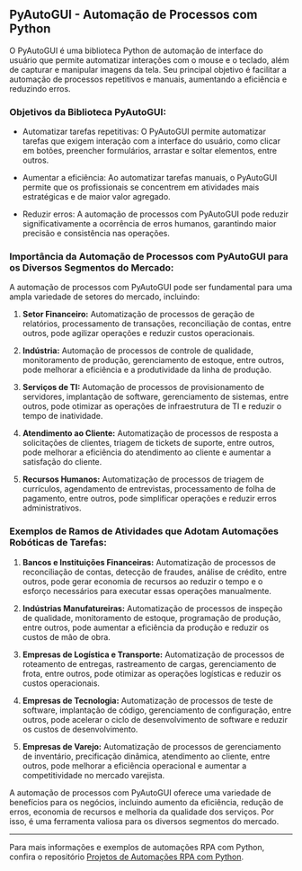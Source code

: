 ## PyAutoGUI - Automação de Processos com Python

O PyAutoGUI é uma biblioteca Python de automação de interface do usuário que permite automatizar interações com o mouse e o teclado, além de capturar e manipular imagens da tela. Seu principal objetivo é facilitar a automação de processos repetitivos e manuais, aumentando a eficiência e reduzindo erros.

### Objetivos da Biblioteca PyAutoGUI:

- Automatizar tarefas repetitivas: O PyAutoGUI permite automatizar tarefas que exigem interação com a interface do usuário, como clicar em botões, preencher formulários, arrastar e soltar elementos, entre outros.

- Aumentar a eficiência: Ao automatizar tarefas manuais, o PyAutoGUI permite que os profissionais se concentrem em atividades mais estratégicas e de maior valor agregado.

- Reduzir erros: A automação de processos com PyAutoGUI pode reduzir significativamente a ocorrência de erros humanos, garantindo maior precisão e consistência nas operações.

### Importância da Automação de Processos com PyAutoGUI para os Diversos Segmentos do Mercado:

A automação de processos com PyAutoGUI pode ser fundamental para uma ampla variedade de setores do mercado, incluindo:

1. **Setor Financeiro:** Automatização de processos de geração de relatórios, processamento de transações, reconciliação de contas, entre outros, pode agilizar operações e reduzir custos operacionais.

2. **Indústria:** Automação de processos de controle de qualidade, monitoramento de produção, gerenciamento de estoque, entre outros, pode melhorar a eficiência e a produtividade da linha de produção.

3. **Serviços de TI:** Automação de processos de provisionamento de servidores, implantação de software, gerenciamento de sistemas, entre outros, pode otimizar as operações de infraestrutura de TI e reduzir o tempo de inatividade.

4. **Atendimento ao Cliente:** Automatização de processos de resposta a solicitações de clientes, triagem de tickets de suporte, entre outros, pode melhorar a eficiência do atendimento ao cliente e aumentar a satisfação do cliente.

5. **Recursos Humanos:** Automatização de processos de triagem de currículos, agendamento de entrevistas, processamento de folha de pagamento, entre outros, pode simplificar operações e reduzir erros administrativos.

### Exemplos de Ramos de Atividades que Adotam Automações Robóticas de Tarefas:

1. **Bancos e Instituições Financeiras:** Automatização de processos de reconciliação de contas, detecção de fraudes, análise de crédito, entre outros, pode gerar economia de recursos ao reduzir o tempo e o esforço necessários para executar essas operações manualmente.

2. **Indústrias Manufatureiras:** Automatização de processos de inspeção de qualidade, monitoramento de estoque, programação de produção, entre outros, pode aumentar a eficiência da produção e reduzir os custos de mão de obra.

3. **Empresas de Logística e Transporte:** Automatização de processos de roteamento de entregas, rastreamento de cargas, gerenciamento de frota, entre outros, pode otimizar as operações logísticas e reduzir os custos operacionais.

4. **Empresas de Tecnologia:** Automatização de processos de teste de software, implantação de código, gerenciamento de configuração, entre outros, pode acelerar o ciclo de desenvolvimento de software e reduzir os custos de desenvolvimento.

5. **Empresas de Varejo:** Automatização de processos de gerenciamento de inventário, precificação dinâmica, atendimento ao cliente, entre outros, pode melhorar a eficiência operacional e aumentar a competitividade no mercado varejista.

A automação de processos com PyAutoGUI oferece uma variedade de benefícios para os negócios, incluindo aumento da eficiência, redução de erros, economia de recursos e melhoria da qualidade dos serviços. Por isso, é uma ferramenta valiosa para os diversos segmentos do mercado.

---

Para mais informações e exemplos de automações RPA com Python, confira o repositório [Projetos de Automações RPA com Python](https://github.com/Daniel010203/Projetos-de-Automacoes-RPA-com-python.git).
